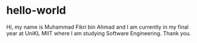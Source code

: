 # hello-world
Hi, my name is Muhammad Fikri bin Ahmad and I am currently in my final year at UniKL MIIT where I am studying Software Engineering.
Thank you.
